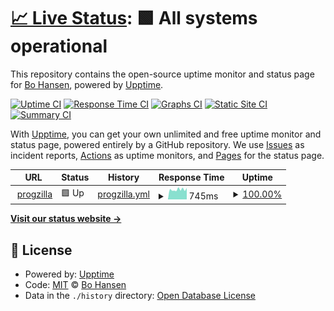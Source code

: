 # [📈 Live Status](https://hoboslobo.github.io/progzilla-status): <!--live status--> **🟩 All systems operational**

This repository contains the open-source uptime monitor and status page for [Bo Hansen](https://progzilla.com), powered by [Upptime](https://github.com/upptime/upptime).

[![Uptime CI](https://github.com/hoboslobo/progzilla-status/workflows/Uptime%20CI/badge.svg)](https://github.com/hoboslobo/progzilla-status/actions?query=workflow%3A%22Uptime+CI%22)
[![Response Time CI](https://github.com/hoboslobo/progzilla-status/workflows/Response%20Time%20CI/badge.svg)](https://github.com/hoboslobo/progzilla-status/actions?query=workflow%3A%22Response+Time+CI%22)
[![Graphs CI](https://github.com/hoboslobo/progzilla-status/workflows/Graphs%20CI/badge.svg)](https://github.com/hoboslobo/progzilla-status/actions?query=workflow%3A%22Graphs+CI%22)
[![Static Site CI](https://github.com/hoboslobo/progzilla-status/workflows/Static%20Site%20CI/badge.svg)](https://github.com/hoboslobo/progzilla-status/actions?query=workflow%3A%22Static+Site+CI%22)
[![Summary CI](https://github.com/hoboslobo/progzilla-status/workflows/Summary%20CI/badge.svg)](https://github.com/hoboslobo/progzilla-status/actions?query=workflow%3A%22Summary+CI%22)

With [Upptime](https://upptime.js.org), you can get your own unlimited and free uptime monitor and status page, powered entirely by a GitHub repository. We use [Issues](https://github.com/hoboslobo/progzilla-status/issues) as incident reports, [Actions](https://github.com/hoboslobo/progzilla-status/actions) as uptime monitors, and [Pages](https://hoboslobo.github.io/progzilla-status) for the status page.

<!--start: status pages-->
<!-- This summary is generated by Upptime (https://github.com/upptime/upptime) -->
<!-- Do not edit this manually, your changes will be overwritten -->
<!-- prettier-ignore -->
| URL | Status | History | Response Time | Uptime |
| --- | ------ | ------- | ------------- | ------ |
| <img alt="" src="https://icons.duckduckgo.com/ip3/progzilla.com.ico" height="13"> [progzilla](https://progzilla.com) | 🟩 Up | [progzilla.yml](https://github.com/hoboslobo/progzilla-status/commits/HEAD/history/progzilla.yml) | <details><summary><img alt="Response time graph" src="./graphs/progzilla/response-time-week.png" height="20"> 745ms</summary><br><a href="https://hoboslobo.github.io/progzilla-status/history/progzilla"><img alt="Response time 761" src="https://img.shields.io/endpoint?url=https%3A%2F%2Fraw.githubusercontent.com%2Fhoboslobo%2Fprogzilla-status%2FHEAD%2Fapi%2Fprogzilla%2Fresponse-time.json"></a><br><a href="https://hoboslobo.github.io/progzilla-status/history/progzilla"><img alt="24-hour response time 572" src="https://img.shields.io/endpoint?url=https%3A%2F%2Fraw.githubusercontent.com%2Fhoboslobo%2Fprogzilla-status%2FHEAD%2Fapi%2Fprogzilla%2Fresponse-time-day.json"></a><br><a href="https://hoboslobo.github.io/progzilla-status/history/progzilla"><img alt="7-day response time 745" src="https://img.shields.io/endpoint?url=https%3A%2F%2Fraw.githubusercontent.com%2Fhoboslobo%2Fprogzilla-status%2FHEAD%2Fapi%2Fprogzilla%2Fresponse-time-week.json"></a><br><a href="https://hoboslobo.github.io/progzilla-status/history/progzilla"><img alt="30-day response time 756" src="https://img.shields.io/endpoint?url=https%3A%2F%2Fraw.githubusercontent.com%2Fhoboslobo%2Fprogzilla-status%2FHEAD%2Fapi%2Fprogzilla%2Fresponse-time-month.json"></a><br><a href="https://hoboslobo.github.io/progzilla-status/history/progzilla"><img alt="1-year response time 761" src="https://img.shields.io/endpoint?url=https%3A%2F%2Fraw.githubusercontent.com%2Fhoboslobo%2Fprogzilla-status%2FHEAD%2Fapi%2Fprogzilla%2Fresponse-time-year.json"></a></details> | <details><summary><a href="https://hoboslobo.github.io/progzilla-status/history/progzilla">100.00%</a></summary><a href="https://hoboslobo.github.io/progzilla-status/history/progzilla"><img alt="All-time uptime 100.00%" src="https://img.shields.io/endpoint?url=https%3A%2F%2Fraw.githubusercontent.com%2Fhoboslobo%2Fprogzilla-status%2FHEAD%2Fapi%2Fprogzilla%2Fuptime.json"></a><br><a href="https://hoboslobo.github.io/progzilla-status/history/progzilla"><img alt="24-hour uptime 100.00%" src="https://img.shields.io/endpoint?url=https%3A%2F%2Fraw.githubusercontent.com%2Fhoboslobo%2Fprogzilla-status%2FHEAD%2Fapi%2Fprogzilla%2Fuptime-day.json"></a><br><a href="https://hoboslobo.github.io/progzilla-status/history/progzilla"><img alt="7-day uptime 100.00%" src="https://img.shields.io/endpoint?url=https%3A%2F%2Fraw.githubusercontent.com%2Fhoboslobo%2Fprogzilla-status%2FHEAD%2Fapi%2Fprogzilla%2Fuptime-week.json"></a><br><a href="https://hoboslobo.github.io/progzilla-status/history/progzilla"><img alt="30-day uptime 100.00%" src="https://img.shields.io/endpoint?url=https%3A%2F%2Fraw.githubusercontent.com%2Fhoboslobo%2Fprogzilla-status%2FHEAD%2Fapi%2Fprogzilla%2Fuptime-month.json"></a><br><a href="https://hoboslobo.github.io/progzilla-status/history/progzilla"><img alt="1-year uptime 100.00%" src="https://img.shields.io/endpoint?url=https%3A%2F%2Fraw.githubusercontent.com%2Fhoboslobo%2Fprogzilla-status%2FHEAD%2Fapi%2Fprogzilla%2Fuptime-year.json"></a></details>

<!--end: status pages-->

[**Visit our status website →**](https://hoboslobo.github.io/progzilla-status)

## 📄 License

- Powered by: [Upptime](https://github.com/upptime/upptime)
- Code: [MIT](./LICENSE) © [Bo Hansen](https://progzilla.com)
- Data in the `./history` directory: [Open Database License](https://opendatacommons.org/licenses/odbl/1-0/)

